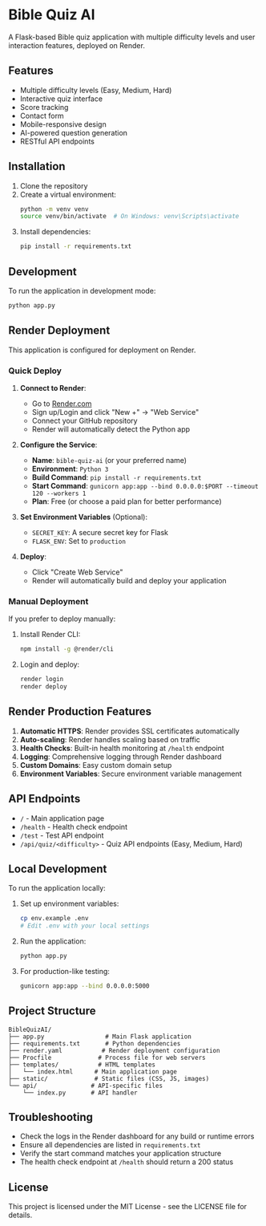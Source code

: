 # Bible Quiz AI

A Flask-based Bible quiz application with multiple difficulty levels and user interaction features, deployed on Render.

## Features

- Multiple difficulty levels (Easy, Medium, Hard)
- Interactive quiz interface
- Score tracking
- Contact form
- Mobile-responsive design
- AI-powered question generation
- RESTful API endpoints

## Installation

1. Clone the repository
2. Create a virtual environment:
   ```bash
   python -m venv venv
   source venv/bin/activate  # On Windows: venv\Scripts\activate
   ```
3. Install dependencies:
   ```bash
   pip install -r requirements.txt
   ```

## Development

To run the application in development mode:
```bash
python app.py
```

## Render Deployment

This application is configured for deployment on Render.

### Quick Deploy

1. **Connect to Render**:
   - Go to [Render.com](https://render.com)
   - Sign up/Login and click "New +" → "Web Service"
   - Connect your GitHub repository
   - Render will automatically detect the Python app

2. **Configure the Service**:
   - **Name**: `bible-quiz-ai` (or your preferred name)
   - **Environment**: `Python 3`
   - **Build Command**: `pip install -r requirements.txt`
   - **Start Command**: `gunicorn app:app --bind 0.0.0.0:$PORT --timeout 120 --workers 1`
   - **Plan**: Free (or choose a paid plan for better performance)

3. **Set Environment Variables** (Optional):
   - `SECRET_KEY`: A secure secret key for Flask
   - `FLASK_ENV`: Set to `production`

4. **Deploy**:
   - Click "Create Web Service"
   - Render will automatically build and deploy your application

### Manual Deployment

If you prefer to deploy manually:

1. Install Render CLI:
   ```bash
   npm install -g @render/cli
   ```

2. Login and deploy:
   ```bash
   render login
   render deploy
   ```

## Render Production Features

1. **Automatic HTTPS**: Render provides SSL certificates automatically
2. **Auto-scaling**: Render handles scaling based on traffic
3. **Health Checks**: Built-in health monitoring at `/health` endpoint
4. **Logging**: Comprehensive logging through Render dashboard
5. **Custom Domains**: Easy custom domain setup
6. **Environment Variables**: Secure environment variable management

## API Endpoints

- `/` - Main application page
- `/health` - Health check endpoint
- `/test` - Test API endpoint
- `/api/quiz/<difficulty>` - Quiz API endpoints (Easy, Medium, Hard)

## Local Development

To run the application locally:

1. Set up environment variables:
   ```bash
   cp env.example .env
   # Edit .env with your local settings
   ```

2. Run the application:
   ```bash
   python app.py
   ```

3. For production-like testing:
   ```bash
   gunicorn app:app --bind 0.0.0.0:5000
   ```

## Project Structure

```
BibleQuizAI/
├── app.py                 # Main Flask application
├── requirements.txt       # Python dependencies
├── render.yaml           # Render deployment configuration
├── Procfile             # Process file for web servers
├── templates/           # HTML templates
│   └── index.html      # Main application page
├── static/             # Static files (CSS, JS, images)
└── api/               # API-specific files
    └── index.py       # API handler
```

## Troubleshooting

- Check the logs in the Render dashboard for any build or runtime errors
- Ensure all dependencies are listed in `requirements.txt`
- Verify the start command matches your application structure
- The health check endpoint at `/health` should return a 200 status

## License

This project is licensed under the MIT License - see the LICENSE file for details. 